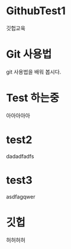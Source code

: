 # GithubTest1
깃헙교육

# Git 사용법
git 사용법을 배워 봅시다.

# Test 하는중
아아아아아

# test2
dadadfadfs

# test3

asdfagqwer

# 깃헙

허허허허
